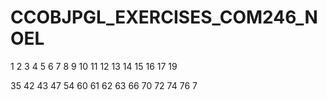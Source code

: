 # CCOBJPGL_EXERCISES_COM246_NOEL


1
2
3
4
5
6
7
8
9
10
11
12
13
14
15
16
17
19

35
42
43
47
54
60
61
62
63
66
70
72
74
76
7
